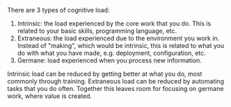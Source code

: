 There are 3 types of cognitive load:
1. Intrinsic: the load experienced by the core work that you do. This is related to your basic skills, programming language, etc.
2. Extraneous: the load experienced due to the environment you work in. Instead of "making", which would be intrinsic, this is related to what you do with what you have made, e.g. deployment, configuration, etc.
3. Germane: load experienced when you process new information.

Intrinsic load can be reduced by getting better at what you do, most commonly through training. Extraneous load can be reduced by automating tasks that you do often. Together this leaves room for focusing on germane work, where value is created.
